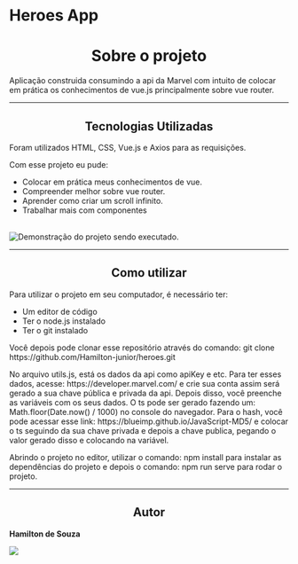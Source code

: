 # Heroes App

<h1 align="center">Sobre o projeto</h1>
<p>Aplicação construida consumindo a api da Marvel com intuito de colocar em prática os conhecimentos de vue.js principalmente sobre vue router.</p>

<hr>
<h2 align="center">Tecnologias Utilizadas</h2>

<p>Foram utilizados HTML, CSS, Vue.js e Axios para as requisições.</p>
<p>Com esse projeto eu pude:</p>
<ul>
  <li>Colocar em prática meus conhecimentos de vue.</li>
  <li>Compreender melhor sobre vue router.</li>
  <li>Aprender como criar um scroll infinito.</li>
  <li>Trabalhar mais com componentes</li>
</ul>
<br>
<img src="./public/demonstracao.gif" alt="Demonstração do projeto sendo executado.">
<hr>
<h2 align="center">Como utilizar</h2>
<p> Para utilizar o projeto em seu computador, é necessário ter: </p>
<ul>
  <li> Um editor de código</li>
  <li> Ter o node.js instalado</li>
  <li> Ter o git instalado </li>
</ul>

<p> Você depois pode clonar esse repositório através do comando: git clone https://github.com/Hamilton-junior/heroes.git </p>

<p> No arquivo utils.js, está os dados da api como apiKey e etc. Para ter esses dados, acesse: https://developer.marvel.com/ e crie sua conta assim será gerado a sua chave pública e privada da api.
Depois disso, você preenche as variáveis com os seus dados. O ts pode ser gerado fazendo um: Math.floor(Date.now() / 1000) no console do navegador.
Para o hash, você pode acessar esse link: https://blueimp.github.io/JavaScript-MD5/ e colocar o ts seguindo da sua chave privada e depois a chave publica, pegando o valor gerado disso e colocando na variável. 
</p>

<p> Abrindo o projeto no editor, utilizar o comando: npm install para instalar as dependências do projeto e depois o comando: npm run serve para rodar o projeto. </p>

<hr>

<h2 align="center">Autor</h2>

<strong> Hamilton de Souza </strong>
<br>

<a href="https://www.linkedin.com/in/hamilton-junior-34451018a/" target="_blank"><img src="https://img.shields.io/badge/Linkedin-blue?style=for-the-badge&logo=Linkedin"></a>
